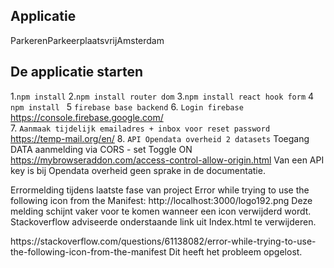 
## Applicatie
ParkerenParkeerplaatsvrijAmsterdam

## De applicatie starten
1.`npm install`
2.`npm install router dom`
3.`npm install react hook form`
4 `npm install `
5 `firebase base backend`
6. `Login firebase`
   https://console.firebase.google.com/   
7. `Aanmaak tijdelijk emailadres + inbox voor reset password`
   https://temp-mail.org/en/
8. `API Opendata overheid 2 datasets` 
   Toegang DATA aanmelding via CORS - set Toggle ON
   https://mybrowseraddon.com/access-control-allow-origin.html
   Van een API key is bij Opendata overheid geen sprake in de documentatie.
   



Errormelding tijdens laatste fase van project
Error while trying to use the following icon from the Manifest: http://localhost:3000/logo192.png
   Deze melding schijnt vaker voor te komen wanneer een icon verwijderd wordt.
   Stackoverflow adviseerde onderstaande link uit Index.html te verwijderen. 
   <link rel="manifest" href="%PUBLIC_URL%/manifest.json" />
   https://stackoverflow.com/questions/61138082/error-while-trying-to-use-the-following-icon-from-the-manifest
   Dit heeft het probleem opgelost.
